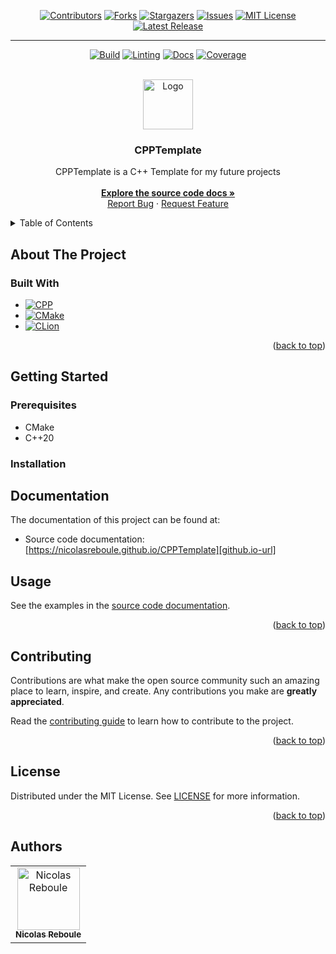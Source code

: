 <!-- Improved compatibility of back to top link: See: https://github.com/othneildrew/Best-README-Template/pull/73 -->
<a name="readme-top"></a>
<!--
*** Thanks for checking out the Best-README-Template. If you have a suggestion
*** that would make this better, please fork the repo and create a pull request
*** or simply open an issue with the tag "enhancement".
*** Don't forget to give the project a star!
*** Thanks again! Now go create something AMAZING! :D
-->



<!-- PROJECT SHIELDS -->
<!--
*** I'm using markdown "reference style" links for readability.
*** Reference links are enclosed in brackets [ ] instead of parentheses ( ).
*** See the bottom of this document for the declaration of the reference variables
*** for contributors-url, forks-url, etc. This is an optional, concise syntax you may use.
*** https://www.markdownguide.org/basic-syntax/#reference-style-links
-->
<div align="center">

[![Contributors][contributors-shield]][contributors-url]
[![Forks][forks-shield]][forks-url]
[![Stargazers][stars-shield]][stars-url]
[![Issues][issues-shield]][issues-url]
[![MIT License][license-shield]][license-url]
[![Latest Release][release-shield]][release-url]

---

[![Build][build-shield]][build-url]
[![Linting][lint-shield]][lint-url]
[![Docs][docs-shield]][docs-url]
[![Coverage][coverage-shield]][coverage-url]


</div>



<!-- PROJECT LOGO -->
<br />
<div align="center">
  <a href="https://github.com/NicolasReboule/CPPTemplate">
    <img src="assets/logo.ico" alt="Logo" width="80" height="80">
  </a>

<h3 align="center">CPPTemplate</h3>

  <p align="center">
    CPPTemplate is a C++ Template for my future projects <br />
    <br />
    <a href="https://NicolasReboule.github.io/CPPTemplate"><strong>Explore the source code docs »</strong></a>
    <br />
    <a href="https://github.com/NicolasReboule/CPPTemplate/issues">Report Bug</a>
    ·
    <a href="https://github.com/NicolasReboule/CPPTemplate/issues">Request Feature</a>
  </p>
</div>

<!-- TABLE OF CONTENTS -->
<details>
  <summary>Table of Contents</summary>
  <ol>
    <li>
      <a href="#about-the-project">About The Project</a>
      <ul>
        <li><a href="#built-with">Built With</a></li>
      </ul>
    </li>
    <li>
      <a href="#getting-started">Getting Started</a>
      <ul>
        <li><a href="#prerequisites">Prerequisites</a></li>
        <li><a href="#installation">Installation</a></li>
      </ul>
    </li>
    <li><a href="#documentation">Documentation</a></li>
    <li><a href="#usage">Usage</a></li>
    <li><a href="#contributing">Contributing</a></li>
    <li><a href="#license">License</a></li>
    <li><a href="#authors">Authors</a></li>
  </ol>
</details>

## About The Project

### Built With

* [![CPP][CPP]][CPP-url]
* [![CMake][CMake]][CMake-url]
* [![CLion][CLion]][CLion-url]

<p align="right">(<a href="#readme-top">back to top</a>)</p>

## Getting Started

### Prerequisites

- CMake
- C++20

### Installation



## Documentation

The documentation of this project can be found at:
- Source code documentation: [https://nicolasreboule.github.io/CPPTemplate][github.io-url]

## Usage

See the examples in the [source code documentation][github.io-url].

<p align="right">(<a href="#readme-top">back to top</a>)</p>


## Contributing

Contributions are what make the open source community such an amazing place to learn, inspire, and create. Any contributions you make are **greatly appreciated**.

Read the [contributing guide][contributing-url] to learn how to contribute to the project.

<p align="right">(<a href="#readme-top">back to top</a>)</p>


<!-- LICENSE -->
## License

Distributed under the MIT License. See [LICENSE][license-url] for more information.

<p align="right">(<a href="#readme-top">back to top</a>)</p>

## Authors

<table>
    <tbody>
        <tr>
            <td align="center"><a href="https://github.com/NicolasReboule/"><img src="https://avatars.githubusercontent.com/u/72016245?v=4?s=100" width="100px;" alt="Nicolas Reboule"/><br /><sub><b>Nicolas Reboule</b></sub></a><br /></td>
        </tr>
    </tbody>
</table>


<!-- MARKDOWN LINKS & IMAGES -->
<!-- https://www.markdownguide.org/basic-syntax/#reference-style-links -->
[contributors-shield]: https://img.shields.io/github/contributors/NicolasReboule/CPPTemplate.svg?style=for-the-badge
[contributors-url]: https://github.com/NicolasReboule/CPPTemplate/graphs/contributors
[forks-shield]: https://img.shields.io/github/forks/NicolasReboule/CPPTemplate.svg?style=for-the-badge
[forks-url]: https://github.com/NicolasReboule/CPPTemplate/network/members
[stars-shield]: https://img.shields.io/github/stars/NicolasReboule/CPPTemplate.svg?style=for-the-badge
[stars-url]: https://github.com/NicolasReboule/CPPTemplate/stargazers
[issues-shield]: https://img.shields.io/github/issues/NicolasReboule/CPPTemplate.svg?style=for-the-badge
[issues-url]: https://github.com/NicolasReboule/CPPTemplate/issues
[license-shield]: https://img.shields.io/github/license/NicolasReboule/CPPTemplate.svg?style=for-the-badge
[license-url]: https://github.com/NicolasReboule/CPPTemplate/blob/master/LICENSE
[contributing-url]: CONTRIBUTING.md
[github.io-url]: https://NicolasReboule.github.io/CPPTemplate/
[release-shield]: https://img.shields.io/github/v/release/NicolasReboule/CPPTemplate?color=lime&label=LATEST%20RELEASE&style=for-the-badge
[release-url]: https://github.com/NicolasReboule/CPPTemplate/releases/latest
[build-url]: https://github.com/NicolasReboule/CPPTemplate/actions/workflows/build.yml
[build-shield]: https://img.shields.io/github/actions/workflow/status/NicolasReboule/CPPTemplate/build.yml?style=for-the-badge
[lint-url]: https://github.com/NicolasReboule/CPPTemplate/actions/workflows/linter.yml
[lint-shield]: https://img.shields.io/github/actions/workflow/status/NicolasReboule/CPPTemplate/linter.yml?style=for-the-badge&label=Linting
[docs-url]: https://github.com/NicolasReboule/CPPTemplate/actions/workflows/pages/pages-build-deployment
[docs-shield]: https://img.shields.io/github/actions/workflow/status/NicolasReboule/CPPTemplate/pages/pages-build-deployment&style=for-the-badge&label=Docs
[coverage-url]: https://app.codecov.io/github/NicolasReboule/CPPTemplate
[coverage-shield]: https://img.shields.io/codecov/c/github/NicolasReboule/CPPTemplate?token=0Z3FKJ3XLE&style=for-the-badge


[CPP]: https://img.shields.io/badge/c++-%2300599C.svg?style=for-the-badge&logo=c%2B%2B&logoColor=white
[CPP-url]: https://en.cppreference.com/w/cpp/20
[CMake]: https://img.shields.io/badge/CMake-%23008FBA.svg?style=for-the-badge&logo=cmake&logoColor=white
[CMake-url]: https://cmake.org
[CLion]: https://img.shields.io/badge/CLion-black?style=for-the-badge&logo=clion&logoColor=white
[CLion-url]: https://www.jetbrains.com/clion/
